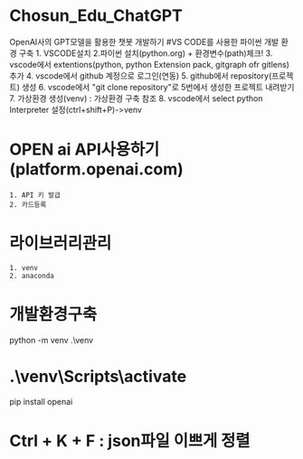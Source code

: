# Chosun_Edu_ChatGPT
OpenAI사의 GPT모델을 활용한 챗봇 개발하기
#VS CODE를 사용한 파이썬 개발 환경 구축
    1. VSCODE설치
    2.파이썬 설치(python.org) + 환경변수(path)체크!
    3. vscode에서 extentions(python, python Extension pack, gitgraph ofr gitlens) 추가
    4. vscode에서 github 계정으로 로그인(연동)
    5. github에서 repository(프로젝트) 생성
    6. vscode에서 "git clone repository"로 5번에서 생성한 프로젝트 내려받기
    7. 가상환경 생성(venv) : 가상환경 구축 참조
    8. vscode에서 select python Interpreter 설정(ctrl+shift+P)->venv

# OPEN ai API사용하기(platform.openai.com)
    1. API 키 발급
    2. 카드등록

# 라이브러리관리
    1. venv
    2. anaconda

# 개발환경구축
python -m venv .\venv

# .\venv\Scripts\activate
pip install openai

# Ctrl + K + F : json파일 이쁘게 정렬